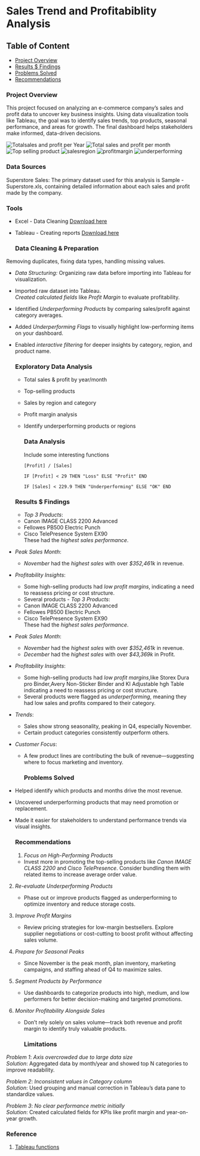 # Sales Trend and Profitabiblity Analysis

## Table of Content

- [Project Overview](#project-overview)
- [Results $ Findings](Results-$-Findings)
- [Problems Solved](problems-solved)
- [Recommendations](#recommendations)

### Project Overview
This project focused on analyzing an e-commerce company’s sales and profit data to uncover key business insights. Using data visualization tools like Tableau, the goal was to identify sales trends, top products, seasonal performance, and areas for growth. The final dashboard helps stakeholders make informed, data-driven decisions.

![Totalsales and profit per Year](https://github.com/user-attachments/assets/a18de4e9-456f-400f-89fb-43377102b7cf)
![Total sales and profit per month](https://github.com/user-attachments/assets/725bf3f7-4ea7-4bdf-a8e8-e477512a0c7e)
![Top selling product](https://github.com/user-attachments/assets/7957acc5-c4fe-4d9b-a7c0-3370f888cb8f)
![salesregion](https://github.com/user-attachments/assets/70eaa1ae-d4d6-46ca-87f7-7ad1e5fa96b1)
![profitmargin](https://github.com/user-attachments/assets/dcd1ac65-f4e5-40d2-a193-3c51a8a6ee05)
![underperforming](https://github.com/user-attachments/assets/9566130c-b13e-4669-9af9-14c8ad3ffcc4)

### Data Sources
Superstore Sales: The primary dataset used for this analysis is Sample - Superstore.xls, containing detailed information about each sales and profit made by the company.

### Tools
- Excel - Data Cleaning [Download here](https://microsoft.com)
- Tableau - Creating reports [Download here](https://www.tableau.com/products/desktop/download)

  ### Data Cleaning & Preparation
Removing duplicates, fixing data types, handling missing values.  
- *Data Structuring:* Organizing raw data before importing into Tableau for visualization.
- Imported raw dataset into Tableau.  
*Created calculated fields* like *Profit Margin* to evaluate profitability.  
- Identified *Underperforming Products* by comparing sales/profit against category averages.  
- Added *Underperforming Flags* to visually highlight low-performing items on your dashboard.  
- Enabled *interactive filtering* for deeper insights by category, region, and product name.

  ### Exploratory Data Analysis
   - Total sales & profit by year/month  
   - Top-selling products  
   - Sales by region and category  
   - Profit margin analysis  
   - Identify underperforming products or regions
 
     ### Data Analysis
     Include some interesting functions
     ```
     [Profit] / [Sales]
     ```
     ```
     IF [Profit] < 29 THEN "Loss" ELSE "Profit" END
     ```
     ```
     IF [Sales] < 229.9 THEN "Underperforming" ELSE "OK" END
     ```
  ### Results $ Findings
  - *Top 3 Products*:  
  - Canon IMAGE CLASS 2200 Advanced  
  - Fellowes PB500 Electric Punch  
  - Cisco TelePresence System EX90  
  These had the *highest sales performance*.
 
- *Peak Sales Month*:  
  - *November* had the *highest sales* with over *$352,461k* in revenue.
 
- *Profitability Insights*:  
  - Some high-selling products had *low profit margins*, indicating a need to reassess pricing or cost structure.
  - Several products - *Top 3 Products*:  
  - Canon IMAGE CLASS 2200 Advanced  
  - Fellowes PB500 Electric Punch  
  - Cisco TelePresence System EX90  
  These had the *highest sales performance*.
 
- *Peak Sales Month*:  
  - *November* had the *highest sales* with over *$352,461k* in revenue.
  - *December* had the *highest sales* with over *$43,369k* in Profit.
 
- *Profitability Insights*:  
  - Some high-selling products had *low profit margins*,like Storex Dura pro Binder,Avery Non-Sticker Binder and KI Adjustable hgh Table indicating a need to reassess pricing or cost structure.
  - Several products were flagged as *underperforming*, meaning they had low sales and profits compared to their category.
 
- *Trends*:  
  - Sales show strong seasonality, peaking in Q4, especially November.
  - Certain product categories consistently outperform others.
 
- *Customer Focus*:  
  - A few product lines are contributing the bulk of revenue—suggesting where to focus marketing and inventory.
 
    ### Problems Solved
- Helped identify which products and months drive the most revenue.
- Uncovered underperforming products that may need promotion or replacement.
- Made it easier for stakeholders to understand performance trends via visual insights.
 
    ### Recommendations
    1. *Focus on High-Performing Products*  
   - Invest more in promoting the top-selling products like *Canon IMAGE CLASS 2200* and *Cisco TelePresence*. Consider bundling them with related items to increase average order value.
 
2. *Re-evaluate Underperforming Products*  
   - Phase out or improve products flagged as underperforming to optimize inventory and reduce storage costs.
 
3. *Improve Profit Margins*  
   - Review pricing strategies for low-margin bestsellers. Explore supplier negotiations or cost-cutting to boost profit without affecting sales volume.
 
4. *Prepare for Seasonal Peaks*  
   - Since November is the peak month, plan inventory, marketing campaigns, and staffing ahead of Q4 to maximize sales.
 
5. *Segment Products by Performance*  
   - Use dashboards to categorize products into high, medium, and low performers for better decision-making and targeted promotions.
 
6. *Monitor Profitability Alongside Sales*  
   - Don’t rely solely on sales volume—track both revenue and profit margin to identify truly valuable products.
  
     ### Limitations
*Problem 1*: *Axis overcrowded due to large data size*  
*Solution*: Aggregated data by month/year and showed top N categories to improve readability.
 
*Problem 2*: *Inconsistent values in Category column*  
*Solution*: Used grouping and manual correction in Tableau’s data pane to standardize values.
 
*Problem 3*: *No clear performance metric initially*  
*Solution*: Created calculated fields for KPIs like profit margin and year-on-year growth.

### Reference
1. [Tableau functions](https://help.tableau.com/current/pro/desktop/en-us/functions.htm)

     
